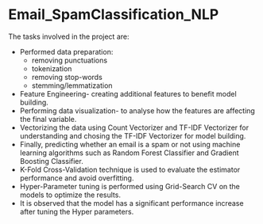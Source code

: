 # Email_SpamClassification_NLP
The tasks involved in the project are:
* Performed data preparation: 
    - removing punctuations
    - tokenization
    - removing stop-words
    - stemming/lemmatization  
 * Feature Engineering- creating additional features to benefit model building. 
 * Performing data visualization- to analyse how the features are affecting the final variable. 
 * Vectorizing the data using Count Vectorizer and TF-IDF Vectorizer for understanding and chosing the TF-IDF Vectorizer for model building.
 * Finally, predicting whether an email is a spam or not using machine learning algorithms such as Random Forest Classifier and Gradient Boosting Classifier. 
 * K-Fold Cross-Validation technique is used to evaluate the estimator performance and avoid overfitting. 
 * Hyper-Parameter tuning is performed using Grid-Search CV on the models to optimize the results.
 * It is observed that the model has a significant performance increase after tuning the Hyper parameters.
